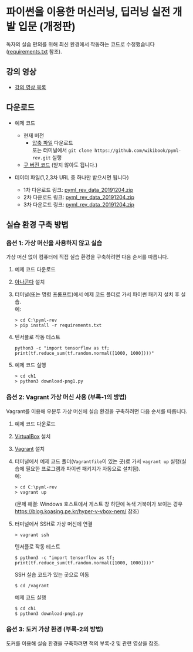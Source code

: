 # 파이썬을 이용한 머신러닝, 딥러닝 실전 개발 입문 (개정판)

독자의 실습 편의를 위해 최신 환경에서 작동하는 코드로 수정했습니다([requirements.txt](requirements.txt) 참조).

## 강의 영상

- [강의 영상 목록](lecture_video_list.md)

## 다운로드

- 예제 코드
  - 현재 버전
      - [압축 파일](https://github.com/wikibook/pyml-rev/archive/refs/heads/main.zip) 다운로드  
         또는 터미널에서 `git clone https://github.com/wikibook/pyml-rev.git` 실행
  - [구 버전 코드](https://drive.google.com/uc?export=download&id=17YpSzwuQzuR79d48EiNmAu1uCeJwAkX1) (받지 않아도 됩니다.)

- 데이터 파일(1,2,3차 URL 중 하나만 받으시면 됩니다)
  - 1차 다운로드 링크: [pyml_rev_data_20191204.zip](https://drive.google.com/uc?export=download&id=1FEGuJTOwFaz1Zz3gRSIXV-Y-HCMf1-1U)
  - 2차 다운로드 링크: [pyml_rev_data_20191204.zip](https://drive.google.com/uc?export=download&id=1eGFjTtwqJWobqz_kvs84Wya411lcHLsX)
  - 3차 다운로드 링크: [pyml_rev_data_20191204.zip](https://drive.google.com/uc?export=download&id=1NxsNavBodYFMRapqQ43AHeBb_9Ks8zwE)

## 실습 환경 구축 방법

### 옵션 1: 가상 머신을 사용하지 않고 실습

가상 머신 없이 컴퓨터에 직접 실습 환경을 구축하려면 다음 순서를 따릅니다.
  1. 예제 코드 다운로드
  1. [아나콘다](https://www.anaconda.com/) 설치
  1. 터미널(또는 명령 프롬프트)에서 예제 코드 폴더로 가서 파이썬 패키지 설치 후 실습.  
     예:
     ```
     > cd C:\pyml-rev
     > pip install -r requirements.txt
     ```
  1. 텐서플로 작동 테스트
     ```
     python3 -c "import tensorflow as tf; print(tf.reduce_sum(tf.random.normal([1000, 1000])))"
     ```

  1. 예제 코드 실행
     ```
     > cd ch1
     > python3 download-png1.py
     ```

### 옵션 2: Vagrant 가상 머신 사용 (부록-1의 방법)

Vagrant를 이용해 우분투 가상 머신에 실습 환경을 구축하려면 다음 순서를 따릅니다.

  1. 예제 코드 다운로드  
  1. [VirtualBox](https://www.virtualbox.org/) 설치
  1. [Vagrant](https://www.vagrantup.com/) 설치
  1. 터미널에서 예제 코드 폴더(`Vagrantfile`이 있는 곳)로 가서 `vagrant up` 실행(실습에 필요한 프로그램과 파이썬 패키지가 자동으로 설치됨).  
     예:
     ```
     > cd C:\pyml-rev
     > vagrant up
     ```
     (문제 해결: Windows 호스트에서 게스트 창 하단에 녹색 거북이가 보이는 경우 https://blog.koasing.pe.kr/hyper-v-vbox-nem/ 참조)
  1. 터미널에서 SSH로 가상 머신에 연결  
     ```
     > vagrant ssh
     ```
     텐서플로 작동 테스트  
     ```
     $ python3 -c "import tensorflow as tf; print(tf.reduce_sum(tf.random.normal([1000, 1000])))"
     ```
     
     SSH 실습 코드가 있는 곳으로 이동
     
     ```
     $ cd /vagrant
     ```
     
     예제 코드 실행  
      
     ```
     $ cd ch1
     $ python3 download-png1.py
     ```
     
### 옵션 3: 도커 가상 환경 (부록-2의 방법)

도커를 이용해 실습 환경을 구축하려면 책의 부록-2 및 관련 영상을 참조.

